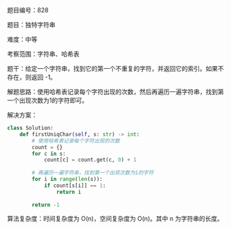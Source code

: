 题目编号：828

题目：独特字符串

难度：中等

考察范围：字符串、哈希表

题干：给定一个字符串，找到它的第一个不重复的字符，并返回它的索引。如果不存在，则返回 -1。

解题思路：使用哈希表记录每个字符出现的次数，然后再遍历一遍字符串，找到第一个出现次数为1的字符即可。

解决方案：

```python
class Solution:
    def firstUniqChar(self, s: str) -> int:
        # 使用哈希表记录每个字符出现的次数
        count = {}
        for c in s:
            count[c] = count.get(c, 0) + 1
        
        # 再遍历一遍字符串，找到第一个出现次数为1的字符
        for i in range(len(s)):
            if count[s[i]] == 1:
                return i
        
        return -1
```

算法复杂度：时间复杂度为 O(n)，空间复杂度为 O(n)。其中 n 为字符串的长度。